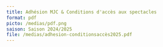 ```yaml
---
title: Adhésion MJC & Conditions d'accès aux spectacles
format: pdf
picto: /medias/pdf.png
saison: Saison 2024/2025
file: /medias/adhesion-conditionsaccès2025.pdf
---
```

